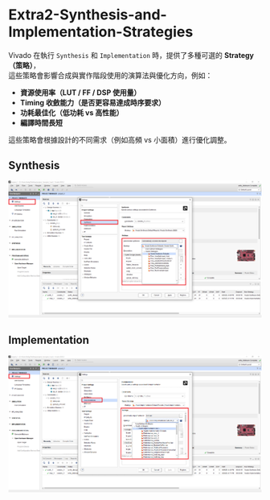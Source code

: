 # Extra2-Synthesis-and-Implementation-Strategies

Vivado 在執行 `Synthesis` 和 `Implementation` 時，提供了多種可選的 **Strategy（策略）**，  
這些策略會影響合成與實作階段使用的演算法與優化方向，例如：

- **資源使用率（LUT / FF / DSP 使用量）**
- **Timing 收斂能力（是否更容易達成時序要求）**
- **功耗最佳化（低功耗 vs 高性能）**
- **編譯時間長短**

這些策略會根據設計的不同需求（例如高頻 vs 小面積）進行優化調整。

## Synthesis
![Synthesis](./png/Synthesis.png)

## Implementation
![Implementation](./png/Implementation.png)